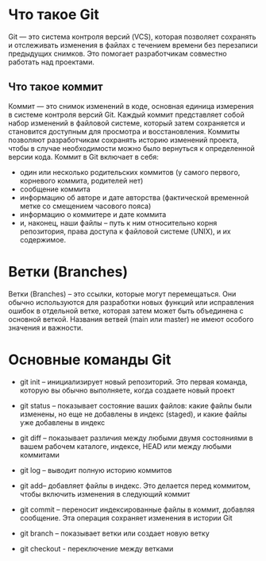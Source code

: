 
# Что такое Git

Git — это система контроля версий (VCS), которая позволяет сохранять и отслеживать изменения в файлах с течением времени без перезаписи предыдущих снимков. Это помогает разработчикам совместно работать над проектами.
## Что такое коммит

Коммит — это снимок изменений в коде, основная единица измерения в системе контроля версий Git. Каждый коммит представляет собой набор изменений в файловой системе, который затем сохраняется и становится доступным для просмотра и восстановления. Коммиты позволяют разработчикам сохранять историю изменений проекта, чтобы в случае необходимости можно было вернуться к определенной версии кода. Коммит в Git включает в себя:

* один или несколько родительских коммитов (у самого первого, корневого коммита, родителей нет)
* сообщение коммита
* информацию об авторе и дате авторства (фактической временной метке со смещением часового пояса)
* информацию о коммитере и дате коммита
* и, наконец, наши файлы – путь к ним относительно корня репозитория, права доступа к файловой системе (UNIX), и их содержимое.

# Ветки (Branches)

Ветки (Branches) – это ссылки, которые могут перемещаться. Они обычно используются для разработки новых функций или исправления ошибок в отдельной ветке, которая затем может быть объединена с основной веткой. Названия ветвей (main или master) не имеют особого значения и важности.

# Основные команды Git

* git init – инициализирует новый репозиторий. Это первая команда, которую вы обычно выполняете, когда создаете новый проект

* git status – показывает состояние ваших файлов: какие файлы были изменены, но еще не добавлены в индекс (staged), и какие файлы уже добавлены в индекс

* git diff – показывает различия между любыми двумя состояниями в вашем рабочем каталоге, индексе, HEAD или между любыми коммитами
* git log – выводит полную историю коммитов

* git add– добавляет файлы в индекс. Это делается перед коммитом, чтобы включить изменения в следующий коммит

* git commit – переносит индексированные файлы в коммит, добавляя сообщение. Эта операция сохраняет изменения в истории Git

* git branch – показывает ветки или создает новую ветку

* git checkout - переключение между ветками
